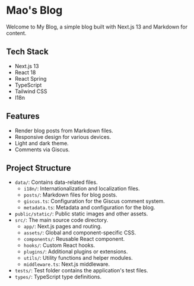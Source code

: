 # Mao's Blog

Welcome to My Blog, a simple blog built with Next.js 13 and Markdown for content.

## Tech Stack

- Next.js 13
- React 18
- React Spring
- TypeScript
- Tailwind CSS
- I18n

## Features

- Render blog posts from Markdown files.
- Responsive design for various devices.
- Light and dark theme.
- Comments via Giscus.
<!-- - Multi-language post support. -->
<!-- - Tags and categories for organizing content. -->
<!-- - Near perfect lighthouse score -->
<!-- - SEO friendly with RSS feed, sitemaps and more. -->

## Project Structure

- `data/`: Contains data-related files.
  - `i18n/`: Internationalization and localization files.
  - `posts/`: Markdown files for blog posts.
  - `giscus.ts`: Configuration for the Giscus comment system.
  - `metadata.ts`: Metadata and configuration for the blog.
- `public/static/`: Public static images and other assets.
- `src/`:  The main source code directory.
  - `app/`: Next.js pages and routing.
  - `assets/`: Global and component-specific CSS.
  - `components/`: Reusable React component.
  - `hooks/`: Custom React hooks.
  - `plugins/`: Additional plugins or extensions.
  - `utils/`: Utility functions and helper modules.
  - `middleware.ts`: Next.js middleware.
- `tests/`:  Test folder contains the application's test files.
- `types/`:  TypeScript type definitions.

<!-- ## License -->

<!-- ## Contributions -->

<!-- Contributions are welcome! Please create a pull request or open an issue for any improvements or bug fixes. -->

<!-- ## Contact -->
